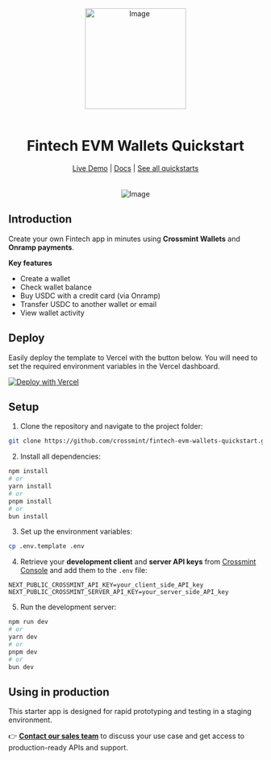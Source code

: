 

<div align="center">
<img width="200" alt="Image" src="https://github.com/user-attachments/assets/8b617791-cd37-4a5a-8695-a7c9018b7c70" />
<br>
<br>
<h1>Fintech EVM Wallets Quickstart</h1>

<div align="center">
<a href="https://fintech-evm-wallets-quickstart-git-main-crossmint.vercel.app/">Live Demo</a> | <a href="https://docs.crossmint.com/introduction/platform/wallets">Docs</a> | <a href="https://github.com/crossmint">See all quickstarts</a>
</div>

<br>
<br>
<img src="https://github.com/user-attachments/assets/73db7690-0af1-4dbd-9522-d8338c91db00" alt="Image" width="full">
</div>

## Introduction
 Create your own Fintech app in minutes using **Crossmint Wallets** and **Onramp payments**.

**Key features**
- Create a wallet
- Check wallet balance
- Buy USDC with a credit card (via Onramp)
- Transfer USDC to another wallet or email
- View wallet activity

## Deploy
Easily deploy the template to Vercel with the button below. You will need to set the required environment variables in the Vercel dashboard.

[![Deploy with Vercel](https://vercel.com/button)](https://vercel.com/new/clone?repository-url=https%3A%2F%2Fgithub.com%2FCrossmint%2Ffintech-evm-wallets-quickstart&env=NEXT_PUBLIC_CROSSMINT_CLIENT_API_KEY)

## Setup
1. Clone the repository and navigate to the project folder:
```bash
git clone https://github.com/crossmint/fintech-evm-wallets-quickstart.git && cd fintech-evm-wallets-quickstart
```

2. Install all dependencies:
```bash
npm install
# or
yarn install
# or
pnpm install
# or
bun install
```

3. Set up the environment variables:
```bash
cp .env.template .env
```

4. Retrieve your **development client** and **server API keys** from [Crossmint Console](https://staging.crossmint.com/console) and add them to the `.env` file:

```env
NEXT_PUBLIC_CROSSMINT_API_KEY=your_client_side_API_key
NEXT_PUBLIC_CROSSMINT_SERVER_API_KEY=your_server_side_API_key
```


5. Run the development server:
```bash
npm run dev
# or
yarn dev
# or
pnpm dev
# or
bun dev
```

## Using in production

This starter app is designed for rapid prototyping and testing in a staging environment.

👉 [**Contact our sales team**](https://www.crossmint.com/contact/sales) to discuss your use case and get access to production-ready APIs and support.
